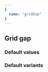 ```yaml
---
{
  name: "gridGap"
}
---
```


## Grid gap

### Default values
<!-- defaults.values.start -->

<!-- defaults.values.end -->


### Default variants
<!-- defaults.variants.start -->

<!-- defaults.variants.end -->
